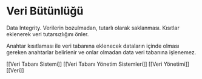 # Veri Bütünlüğü

Data Integrity. Verilerin bozulmadan, tutarlı olarak saklanması. Kısıtlar eklenerek veri tutarsızlığını önler.

Anahtar kısıtlaması ile veri tabanına eklenecek dataların içinde olması gereken anahtarlar belirlenir ve onlar olmadan data veri tabanına işlenemez.

[[Veri Tabanı Sistemi]]
[[Veri Tabanı Yönetim Sistemleri]]
[[Veri Yönetimi]]
[[Veri]]
